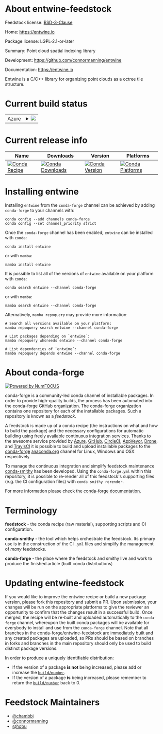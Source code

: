 About entwine-feedstock
=======================

Feedstock license: [BSD-3-Clause](https://github.com/conda-forge/entwine-feedstock/blob/main/LICENSE.txt)

Home: https://entwine.io

Package license: LGPL-2.1-or-later

Summary: Point cloud spatial indexing library

Development: https://github.com/connormanning/entwine

Documentation: https://entwine.io

Entwine is a C/C++ library for organizing point clouds as a
octree tile structure.


Current build status
====================


<table>
    
  <tr>
    <td>Azure</td>
    <td>
      <details>
        <summary>
          <a href="https://dev.azure.com/conda-forge/feedstock-builds/_build/latest?definitionId=2487&branchName=main">
            <img src="https://dev.azure.com/conda-forge/feedstock-builds/_apis/build/status/entwine-feedstock?branchName=main">
          </a>
        </summary>
        <table>
          <thead><tr><th>Variant</th><th>Status</th></tr></thead>
          <tbody><tr>
              <td>linux_64</td>
              <td>
                <a href="https://dev.azure.com/conda-forge/feedstock-builds/_build/latest?definitionId=2487&branchName=main">
                  <img src="https://dev.azure.com/conda-forge/feedstock-builds/_apis/build/status/entwine-feedstock?branchName=main&jobName=linux&configuration=linux%20linux_64_" alt="variant">
                </a>
              </td>
            </tr><tr>
              <td>linux_aarch64</td>
              <td>
                <a href="https://dev.azure.com/conda-forge/feedstock-builds/_build/latest?definitionId=2487&branchName=main">
                  <img src="https://dev.azure.com/conda-forge/feedstock-builds/_apis/build/status/entwine-feedstock?branchName=main&jobName=linux&configuration=linux%20linux_aarch64_" alt="variant">
                </a>
              </td>
            </tr><tr>
              <td>linux_ppc64le</td>
              <td>
                <a href="https://dev.azure.com/conda-forge/feedstock-builds/_build/latest?definitionId=2487&branchName=main">
                  <img src="https://dev.azure.com/conda-forge/feedstock-builds/_apis/build/status/entwine-feedstock?branchName=main&jobName=linux&configuration=linux%20linux_ppc64le_" alt="variant">
                </a>
              </td>
            </tr><tr>
              <td>osx_64</td>
              <td>
                <a href="https://dev.azure.com/conda-forge/feedstock-builds/_build/latest?definitionId=2487&branchName=main">
                  <img src="https://dev.azure.com/conda-forge/feedstock-builds/_apis/build/status/entwine-feedstock?branchName=main&jobName=osx&configuration=osx%20osx_64_" alt="variant">
                </a>
              </td>
            </tr><tr>
              <td>osx_arm64</td>
              <td>
                <a href="https://dev.azure.com/conda-forge/feedstock-builds/_build/latest?definitionId=2487&branchName=main">
                  <img src="https://dev.azure.com/conda-forge/feedstock-builds/_apis/build/status/entwine-feedstock?branchName=main&jobName=osx&configuration=osx%20osx_arm64_" alt="variant">
                </a>
              </td>
            </tr><tr>
              <td>win_64</td>
              <td>
                <a href="https://dev.azure.com/conda-forge/feedstock-builds/_build/latest?definitionId=2487&branchName=main">
                  <img src="https://dev.azure.com/conda-forge/feedstock-builds/_apis/build/status/entwine-feedstock?branchName=main&jobName=win&configuration=win%20win_64_" alt="variant">
                </a>
              </td>
            </tr>
          </tbody>
        </table>
      </details>
    </td>
  </tr>
</table>

Current release info
====================

| Name | Downloads | Version | Platforms |
| --- | --- | --- | --- |
| [![Conda Recipe](https://img.shields.io/badge/recipe-entwine-green.svg)](https://anaconda.org/conda-forge/entwine) | [![Conda Downloads](https://img.shields.io/conda/dn/conda-forge/entwine.svg)](https://anaconda.org/conda-forge/entwine) | [![Conda Version](https://img.shields.io/conda/vn/conda-forge/entwine.svg)](https://anaconda.org/conda-forge/entwine) | [![Conda Platforms](https://img.shields.io/conda/pn/conda-forge/entwine.svg)](https://anaconda.org/conda-forge/entwine) |

Installing entwine
==================

Installing `entwine` from the `conda-forge` channel can be achieved by adding `conda-forge` to your channels with:

```
conda config --add channels conda-forge
conda config --set channel_priority strict
```

Once the `conda-forge` channel has been enabled, `entwine` can be installed with `conda`:

```
conda install entwine
```

or with `mamba`:

```
mamba install entwine
```

It is possible to list all of the versions of `entwine` available on your platform with `conda`:

```
conda search entwine --channel conda-forge
```

or with `mamba`:

```
mamba search entwine --channel conda-forge
```

Alternatively, `mamba repoquery` may provide more information:

```
# Search all versions available on your platform:
mamba repoquery search entwine --channel conda-forge

# List packages depending on `entwine`:
mamba repoquery whoneeds entwine --channel conda-forge

# List dependencies of `entwine`:
mamba repoquery depends entwine --channel conda-forge
```


About conda-forge
=================

[![Powered by
NumFOCUS](https://img.shields.io/badge/powered%20by-NumFOCUS-orange.svg?style=flat&colorA=E1523D&colorB=007D8A)](https://numfocus.org)

conda-forge is a community-led conda channel of installable packages.
In order to provide high-quality builds, the process has been automated into the
conda-forge GitHub organization. The conda-forge organization contains one repository
for each of the installable packages. Such a repository is known as a *feedstock*.

A feedstock is made up of a conda recipe (the instructions on what and how to build
the package) and the necessary configurations for automatic building using freely
available continuous integration services. Thanks to the awesome service provided by
[Azure](https://azure.microsoft.com/en-us/services/devops/), [GitHub](https://github.com/),
[CircleCI](https://circleci.com/), [AppVeyor](https://www.appveyor.com/),
[Drone](https://cloud.drone.io/welcome), and [TravisCI](https://travis-ci.com/)
it is possible to build and upload installable packages to the
[conda-forge](https://anaconda.org/conda-forge) [anaconda.org](https://anaconda.org/)
channel for Linux, Windows and OSX respectively.

To manage the continuous integration and simplify feedstock maintenance
[conda-smithy](https://github.com/conda-forge/conda-smithy) has been developed.
Using the ``conda-forge.yml`` within this repository, it is possible to re-render all of
this feedstock's supporting files (e.g. the CI configuration files) with ``conda smithy rerender``.

For more information please check the [conda-forge documentation](https://conda-forge.org/docs/).

Terminology
===========

**feedstock** - the conda recipe (raw material), supporting scripts and CI configuration.

**conda-smithy** - the tool which helps orchestrate the feedstock.
                   Its primary use is in the construction of the CI ``.yml`` files
                   and simplify the management of *many* feedstocks.

**conda-forge** - the place where the feedstock and smithy live and work to
                  produce the finished article (built conda distributions)


Updating entwine-feedstock
==========================

If you would like to improve the entwine recipe or build a new
package version, please fork this repository and submit a PR. Upon submission,
your changes will be run on the appropriate platforms to give the reviewer an
opportunity to confirm that the changes result in a successful build. Once
merged, the recipe will be re-built and uploaded automatically to the
`conda-forge` channel, whereupon the built conda packages will be available for
everybody to install and use from the `conda-forge` channel.
Note that all branches in the conda-forge/entwine-feedstock are
immediately built and any created packages are uploaded, so PRs should be based
on branches in forks and branches in the main repository should only be used to
build distinct package versions.

In order to produce a uniquely identifiable distribution:
 * If the version of a package **is not** being increased, please add or increase
   the [``build/number``](https://docs.conda.io/projects/conda-build/en/latest/resources/define-metadata.html#build-number-and-string).
 * If the version of a package **is** being increased, please remember to return
   the [``build/number``](https://docs.conda.io/projects/conda-build/en/latest/resources/define-metadata.html#build-number-and-string)
   back to 0.

Feedstock Maintainers
=====================

* [@chambbj](https://github.com/chambbj/)
* [@connormanning](https://github.com/connormanning/)
* [@hobu](https://github.com/hobu/)

